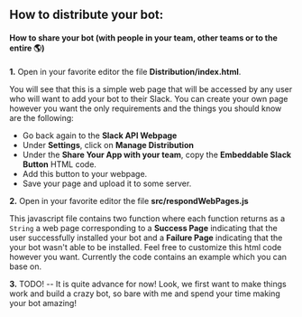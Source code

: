 ## How to distribute your bot:

   #### How to share your bot (with people in your team, other teams or to the entire 🌎)

**1.** Open in your favorite editor the file **Distribution/index.html**.

  You will see that this is a simple web page that will be accessed by any user who will want to add your bot to their Slack. You can create your own page however you want the only requirements and the things you should know are the following:

  * Go back again to the **Slack API Webpage**
  * Under **Settings**, click on **Manage Distribution**
  * Under the **Share Your App with your team**, copy the **Embeddable Slack Button** HTML code.
  * Add this button to your webpage.
  * Save your page and upload it to some server.

**2.** Open in your favorite editor the file **src/respondWebPages.js**

  This javascript file contains two function where each function returns as a `String` a web page corresponding to a **Success Page** indicating that the user successfully installed your bot and a **Failure Page** indicating that the your bot wasn't able to be installed. Feel free to customize this html code however you want. Currently the code contains an example which you can base on.

**3.** TODO! -- It is quite advance for now! Look, we first want to make things work and build a crazy bot, so bare with me and spend your time making your bot amazing!